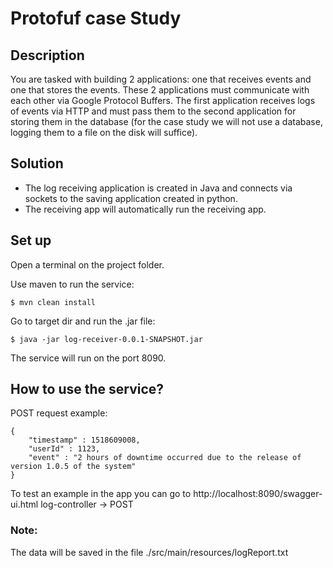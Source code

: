 # Protofuf case Study

## Description

You are tasked with building 2 applications: one that receives events and one that stores the events. These 2 applications must communicate with each other via Google Protocol Buffers. The first application receives logs of events via HTTP and must pass them to the second application for storing them in the database (for the case study we will not use a database, logging them to a file on the disk will suffice).

## Solution

- The log receiving application is created in Java and connects via sockets to the saving application created in python. 
- The receiving app will automatically run the receiving app.


## Set up

Open a terminal on the project folder.

Use maven to run the service:
```
$ mvn clean install
```

Go to target dir and run the .jar file: 
```
$ java -jar log-receiver-0.0.1-SNAPSHOT.jar
```

The service will run on the port 8090.


## How to use the service?

POST request example:
```
{
    "timestamp" : 1518609008,
    "userId" : 1123,
    "event" : "2 hours of downtime occurred due to the release of version 1.0.5 of the system"
}
```

To test an example in the app you can go to 
http://localhost:8090/swagger-ui.html
log-controller -> POST

### Note:

The data will be saved in the file ./src/main/resources/logReport.txt
